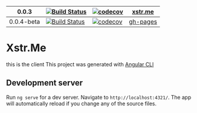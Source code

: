 

|0.0.3|[![Build Status](https://travis-ci.org/guedouari/xstr.me.svg?branch=master)](https://travis-ci.org/guedouari/xstr.me)|[![codecov](https://codecov.io/gh/guedouari/xstr.me/branch/master/graph/badge.svg)](https://codecov.io/gh/guedouari/xstr.me)|[xstr.me](https://xstr.me)|
|---|---|---|---|
|0.0.4-beta|[![Build Status](https://travis-ci.org/guedouari/xstr.me.svg?branch=next)](https://travis-ci.org/guedouari/xstr.me)|[![codecov](https://codecov.io/gh/guedouari/xstr.me/branch/next/graph/badge.svg)](https://codecov.io/gh/guedouari/xstr.me/branch/next)|[gh-pages](https://guedouari.github.io/xstr.me)|




# Xstr.Me
this is the client
This project was generated with [Angular CLI](https://github.com/angular/angular-cli)

## Development server

Run `ng serve` for a dev server. Navigate to `http://localhost:4321/`. The app will automatically reload if you change any of the source files.

